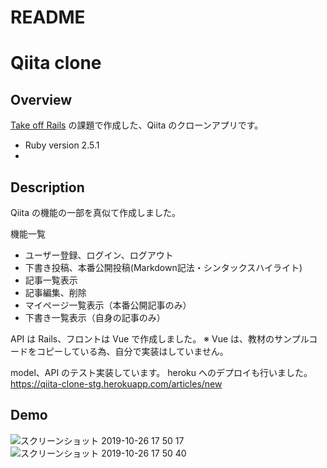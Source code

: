 # README

Qiita clone
====

## Overview

[Take off Rails](https://freelance.cat-algorithm.com/) の課題で作成した、Qiita のクローンアプリです。

- Ruby version 2.5.1
- 

## Description
Qiita の機能の一部を真似て作成しました。

機能一覧
- ユーザー登録、ログイン、ログアウト
- 下書き投稿、本番公開投稿(Markdown記法・シンタックスハイライト)
- 記事一覧表示
- 記事編集、削除
- マイページ一覧表示（本番公開記事のみ）
- 下書き一覧表示（自身の記事のみ）

API は Rails、フロントは Vue で作成しました。
※ Vue は、教材のサンプルコードをコピーしている為、自分で実装はしていません。

model、API のテスト実装しています。
heroku へのデプロイも行いました。
https://qiita-clone-stg.herokuapp.com/articles/new

## Demo
![スクリーンショット 2019-10-26 17 50 17](https://user-images.githubusercontent.com/33590509/67616997-bbca9f00-f819-11e9-8811-1225fc4970d5.png)
![スクリーンショット 2019-10-26 17 50 40](https://user-images.githubusercontent.com/33590509/67616988-a6557500-f819-11e9-9233-d27169cd27fa.png)


